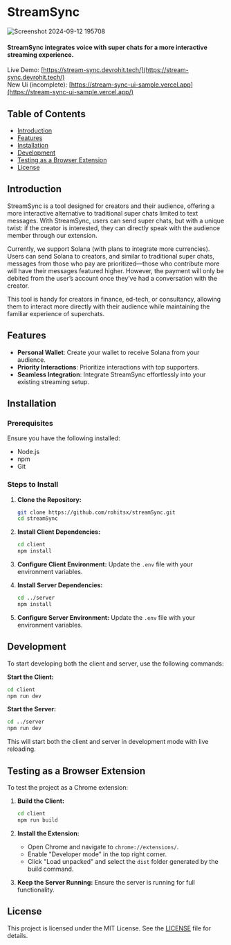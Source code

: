 # StreamSync
![Screenshot 2024-09-12 195708](https://github.com/user-attachments/assets/e66a7edc-446d-40e7-9690-dd66165b02ee)

#### StreamSync integrates voice with super chats for a more interactive streaming experience.

Live Demo: [https://stream-sync.devrohit.tech/](https://stream-sync.devrohit.tech/)  
New Ui (incomplete): [https://stream-sync-ui-sample.vercel.app](https://stream-sync-ui-sample.vercel.app/)


## Table of Contents
- [Introduction](#introduction)
- [Features](#features)
- [Installation](#installation)
- [Development](#development)
- [Testing as a Browser Extension](#testing-as-a-browser-extension)
- [License](#license)

## Introduction

StreamSync is a tool designed for creators and their audience, offering a more interactive alternative to traditional super chats limited to text messages. With StreamSync, users can send super chats, but with a unique twist: if the creator is interested, they can directly speak with the audience member through our extension.

Currently, we support Solana (with plans to integrate more currencies). Users can send Solana to creators, and similar to traditional super chats, messages from those who pay are prioritized—those who contribute more will have their messages featured higher. However, the payment will only be debited from the user’s account once they’ve had a conversation with the creator.

This tool is handy for creators in finance, ed-tech, or consultancy, allowing them to interact more directly with their audience while maintaining the familiar experience of superchats.

## Features

- **Personal Wallet**: Create your wallet to receive Solana from your audience.
- **Priority Interactions**: Prioritize interactions with top supporters.
- **Seamless Integration**: Integrate StreamSync effortlessly into your existing streaming setup.

## Installation

### Prerequisites

Ensure you have the following installed:
- Node.js
- npm
- Git

### Steps to Install

1. **Clone the Repository:**
   ```bash
   git clone https://github.com/rohitsx/streamSync.git
   cd streamSync
   ```

2. **Install Client Dependencies:**
   ```bash
   cd client
   npm install
   ```

3. **Configure Client Environment:**
   Update the `.env` file with your environment variables.

4. **Install Server Dependencies:**
   ```bash
   cd ../server
   npm install
   ```

5. **Configure Server Environment:**
   Update the `.env` file with your environment variables.

## Development

To start developing both the client and server, use the following commands:

**Start the Client:**
```bash
cd client
npm run dev
```

**Start the Server:**
```bash
cd ../server
npm run dev
```

This will start both the client and server in development mode with live reloading.

## Testing as a Browser Extension

To test the project as a Chrome extension:

1. **Build the Client:**
   ```bash
   cd client
   npm run build
   ```

2. **Install the Extension:**
   - Open Chrome and navigate to `chrome://extensions/`.
   - Enable "Developer mode" in the top right corner.
   - Click "Load unpacked" and select the `dist` folder generated by the build command.

3. **Keep the Server Running:**
   Ensure the server is running for full functionality.

## License

This project is licensed under the MIT License. See the [LICENSE](LICENSE) file for details.
